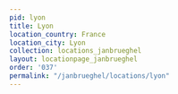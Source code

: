 ```yaml
---
pid: lyon
title: Lyon
location_country: France
location_city: Lyon
collection: locations_janbrueghel
layout: locationpage_janbrueghel
order: '037'
permalink: "/janbrueghel/locations/lyon"
---
```

